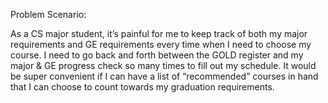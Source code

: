 Problem Scenario: 

As a CS major student, it’s painful for me to keep track of both my major requirements and GE requirements every time when I need to choose my course. I need to go back and forth between the GOLD register and my major & GE progress check so many times to fill out my schedule. It would be super convenient if I can have a list of “recommended” courses in hand that I can choose to count towards my graduation requirements.
